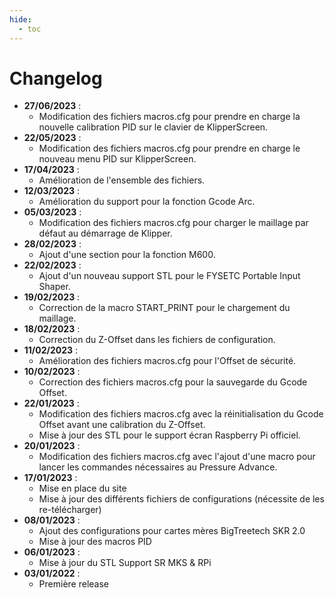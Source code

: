 ```yaml
---
hide:
  - toc
---
```


# Changelog

<ul>
  </li>
    <li><b>27/06/2023</b> :
    <ul>
      <li>Modification des fichiers macros.cfg pour prendre en charge la nouvelle calibration PID sur le clavier de KlipperScreen.</li>
    </ul>
  </li>
  </li>
    <li><b>22/05/2023</b> :
    <ul>
      <li>Modification des fichiers macros.cfg pour prendre en charge le nouveau menu PID sur KlipperScreen.</li>
    </ul>
  </li>
  </li>
    <li><b>17/04/2023</b> :
    <ul>
      <li>Amélioration de l'ensemble des fichiers.</li>
    </ul>
  </li>
  </li>
    <li><b>12/03/2023</b> :
    <ul>
      <li>Amélioration du support pour la fonction Gcode Arc.</li>
    </ul>
  </li>
  </li>
    <li><b>05/03/2023</b> :
    <ul>
      <li>Modification des fichiers macros.cfg pour charger le maillage par défaut au démarrage de Klipper.</li>
    </ul>
  </li>
    <li><b>28/02/2023</b> :
    <ul>
      <li>Ajout d'une section pour la fonction M600.</li>
    </ul>
  </li>
    <li><b>22/02/2023</b> :
    <ul>
      <li>Ajout d'un nouveau support STL pour le FYSETC Portable Input Shaper.</li>
    </ul>
  </li>
    <li><b>19/02/2023</b> :
    <ul>
      <li>Correction de la macro START_PRINT pour le chargement du maillage.</li>
    </ul>
  </li>
    <li><b>18/02/2023</b> :
    <ul>
      <li>Correction du Z-Offset dans les fichiers de configuration.</li>
    </ul>
  </li>
    <li><b>11/02/2023</b> :
    <ul>
      <li>Amélioration des fichiers macros.cfg pour l'Offset de sécurité.</li>
    </ul>
  </li>
  <li><b>10/02/2023</b> :
    <ul>
      <li>Correction des fichiers macros.cfg pour la sauvegarde du Gcode Offset.</li>
    </ul>
  </li>
  <li><b>22/01/2023</b> :
    <ul>
      <li>Modification des fichiers macros.cfg avec la réinitialisation du Gcode Offset avant une calibration du Z-Offset.</li>
      <li>Mise à jour des STL pour le support écran Raspberry Pi officiel.</li>
    </ul>
  </li>
  <li><b>20/01/2023</b> :
    <ul>
      <li>Modification des fichiers macros.cfg avec l'ajout d'une macro pour lancer les commandes nécessaires au Pressure Advance.</li>
    </ul>
  </li>
  <li><b>17/01/2023</b> :
    <ul>
      <li>Mise en place du site</li>
      <li>Mise à jour des différents fichiers de configurations (nécessite de les re-télécharger)</li>
    </ul>
  </li>
  <li><b>08/01/2023</b> :
    <ul>
      <li>Ajout des configurations pour cartes mères BigTreetech SKR 2.0</li>
      <li>Mise à jour des macros PID</li>
    </ul>
  <li><b>06/01/2023</b> :
    <ul>
      <li>Mise à jour du STL Support SR MKS & RPi</li>
    </ul>
  </li>
  <li><b>03/01/2022</b> :
    <ul>
      <li>Première release</li>
    </ul>
  </li>
</ul>
